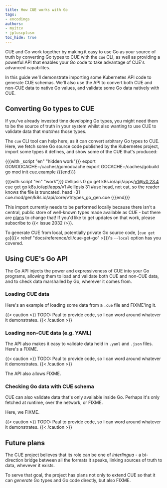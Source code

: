 ```yaml
---
title: How CUE works with Go
tags:
- encodings
authors:
- myitcv
- jpluscplusm
toc_hide: true
---
```


CUE and Go work together by making it easy to use Go as your source of truth by
converting Go types to CUE with the `cue` CLI, as well as providing a powerful
API that enables your Go code to take advantage of CUE's advanced capabilites.

In this guide we'll demonstrate importing some Kubernetes API code to generate
CUE schemas. We'll also use the API to convert both CUE and non-CUE data to
native Go values, and validate some Go data natively with CUE.

## Converting Go types to CUE

If you've already invested time developing Go types, you might need them to be
the source of truth in your system whilst also wanting to use CUE to validate
data that *matches* those types.

The `cue` CLI tool can help here, as it can convert arbitrary Go types to CUE.
Here, we fetch some Go source code published by the Kubernetes project, import
some types it defines, and show some of the CUE that's produced:

{{{with _script "en" "hidden work"}}}
export GOMODCACHE=/caches/gomodcache
export GOCACHE=/caches/gobuild
go mod init cue.example
{{{end}}}

{{{with script "en" "work"}}}
#ellipsis 0
go get k8s.io/api/apps/v1@v0.23.4
cue get go k8s.io/api/apps/v1
#ellipsis 31
#use head, not cat, so the reader knows the file is truncated.
head -31 cue.mod/gen/k8s.io/api/core/v1/types_go_gen.cue
{{{end}}}

<!--
TODO: Should we demo refining `_gen.cue` files via unification?
Does this approach still "work", with modules?
-->

This import currently needs to be performed locally because there isn't a
central, public store of well-known types made available as CUE - but there are
[plans](https://github.com/cue-lang/proposal/blob/main/designs/2330-modules-v2.md)
to change that!
If you'd like to get updates on that work, please subscribe to
{{< issue 2032 />}}.

To generate CUE from local, potentially private Go source code,
[`cue get go`]({{< relref "docs/reference/cli/cue-get-go" >}})'s
`--local` option has you covered.

## Using CUE's Go API

The Go API injects the power and expressiveness of CUE into your Go programs,
allowing them to load and validate both CUE and non-CUE data, and to check
data marshalled by Go, wherever it comes from.

### Loading CUE data

Here's an example of loading some data from a `.cue` file and FIXME'ing it.

{{< caution >}}
TODO: Paul to provide code, so I can word around whatever it demonstrates.
{{< /caution >}}

### Loading non-CUE data (e.g. YAML)

The API also makes it easy to validate data held in `.yaml` and `.json` files.
Here's a FIXME.

{{< caution >}}
TODO: Paul to provide code, so I can word around whatever it demonstrates.
{{< /caution >}}

The API also allows FIXME.

### Checking Go data with CUE schema

CUE can also validate data that's only available inside Go. Perhaps it's only
fetched at runtime, over the network, or FIXME.

Here, we FIXME.

{{< caution >}}
TODO: Paul to provide code, so I can word around whatever it demonstrates.
{{< /caution >}}

<!-- TODO
  - Checking Go data with CUE schema
    - "CUE that validates that a struct have only keys beginning with "a" and values that are either `5 | string`"
    - Check if we should demo (i.e. push folks towards) gocodec or not.
-->

## Future plans

The CUE project believes that its role can be one of *interlingua* - a
bi-direction bridge between all the formats it speaks, linking sources of truth
to data, whevever it exists.

To serve that goal, the project has plans not only to extend CUE so that it can
*generate* Go types and Go code directly, but also FIXME.
